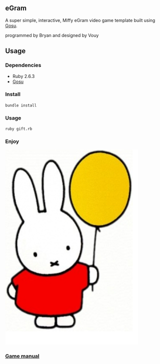 ## eGram
A super simple, interactive, Miffy eGram video game template built using [Gosu](http://www.libgosu.org/).

  programmed by Bryan and designed by Vouy

## Usage

### Dependencies 
- Ruby 2.6.3
- [Gosu](http://www.libgosu.org/)

### Install 

    bundle install

### Usage

    ruby gift.rb

### Enjoy

![Image demo](https://github.com/bry/miffy/blob/master/img/miffy.png?raw=true)

### [Game manual](https://github.com/bry/miffy/raw/master/doc/manual.pdf)

